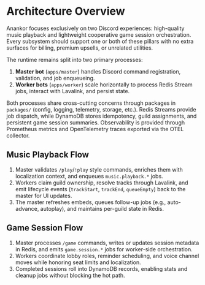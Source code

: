# Architecture Overview

Anankor focuses exclusively on two Discord experiences: high-quality music playback and lightweight cooperative game session orchestration. Every subsystem should support one or both of these pillars with no extra surfaces for billing, premium upsells, or unrelated utilities.

The runtime remains split into two primary processes:

1. **Master bot** (`apps/master`) handles Discord command registration, validation, and job enqueueing.
2. **Worker bots** (`apps/worker`) scale horizontally to process Redis Stream jobs, interact with Lavalink, and persist state.

Both processes share cross-cutting concerns through packages in `packages/` (config, logging, telemetry, storage, etc.). Redis Streams provide job dispatch, while DynamoDB stores idempotency, guild assignments, and persistent game session summaries. Observability is provided through Prometheus metrics and OpenTelemetry traces exported via the OTEL collector.

## Music Playback Flow

1. Master validates `/play`/`!play` style commands, enriches them with localization context, and enqueues `music.playback.*` jobs.
2. Workers claim guild ownership, resolve tracks through Lavalink, and emit lifecycle events (`trackStart`, `trackEnd`, `queueEmpty`) back to the master for UI updates.
3. The master refreshes embeds, queues follow-up jobs (e.g., auto-advance, autoplay), and maintains per-guild state in Redis.

## Game Session Flow

1. Master processes `/game` commands, writes or updates session metadata in Redis, and emits `game.session.*` jobs for worker-side orchestration.
2. Workers coordinate lobby roles, reminder scheduling, and voice channel moves while honoring seat limits and localization.
3. Completed sessions roll into DynamoDB records, enabling stats and cleanup jobs without blocking the hot path.
